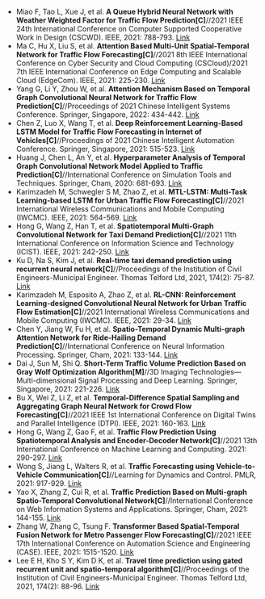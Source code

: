 * Miao F, Tao L, Xue J, et al. <b>A Queue Hybrid Neural Network with Weather Weighted Factor for Traffic Flow Prediction[C]</b>//2021 IEEE 24th International Conference on Computer Supported Cooperative Work in Design (CSCWD). IEEE, 2021: 788-793. [Link](https://ieeexplore.ieee.org/abstract/document/9437626/)
* Ma C, Hu X, Liu S, et al. <b>Attention Based Multi-Unit Spatial-Temporal Network for Traffic Flow Forecasting[C]</b>//2021 8th IEEE International Conference on Cyber Security and Cloud Computing (CSCloud)/2021 7th IEEE International Conference on Edge Computing and Scalable Cloud (EdgeCom). IEEE, 2021: 225-230. [Link](https://ieeexplore.ieee.org/abstract/document/9492233/)
* Yang G, Li Y, Zhou W, et al. <b>Attention Mechanism Based on Temporal Graph Convolutional Neural Network for Traffic Flow Prediction[C]</b>//Proceedings of 2021 Chinese Intelligent Systems Conference. Springer, Singapore, 2022: 434-442. [Link](https://link.springer.com/chapter/10.1007/978-981-16-6324-6_44)
* Chen Z, Luo X, Wang T, et al. <b>Deep Reinforcement Learning-Based LSTM Model for Traffic Flow Forecasting in Internet of Vehicles[C]</b>//Proceedings of 2021 Chinese Intelligent Automation Conference. Springer, Singapore, 2021: 515-523. [Link](https://link.springer.com/chapter/10.1007/978-981-16-6372-7_57)
* Huang J, Chen L, An Y, et al. <b>Hyperparameter Analysis of Temporal Graph Convolutional Network Model Applied to Traffic Prediction[C]</b>//International Conference on Simulation Tools and Techniques. Springer, Cham, 2020: 681-693. [Link](https://link.springer.com/chapter/10.1007/978-3-030-72792-5_53)
* Karimzadeh M, Schwegler S M, Zhao Z, et al. <b>MTL-LSTM: Multi-Task Learning-based LSTM for Urban Traffic Flow Forecasting[C]</b>//2021 International Wireless Communications and Mobile Computing (IWCMC). IEEE, 2021: 564-569. [Link](https://ieeexplore.ieee.org/abstract/document/9498905/)
* Hong G, Wang Z, Han T, et al. <b>Spatiotemporal Multi-Graph Convolutional Network for Taxi Demand Prediction[C]</b>//2021 11th International Conference on Information Science and Technology (ICIST). IEEE, 2021: 242-250. [Link](https://ieeexplore.ieee.org/abstract/document/9440573/)
* Ku D, Na S, Kim J, et al. <b>Real-time taxi demand prediction using recurrent neural network[C]</b>//Proceedings of the Institution of Civil Engineers-Municipal Engineer. Thomas Telford Ltd, 2021, 174(2): 75-87. [Link](https://www.icevirtuallibrary.com/doi/abs/10.1680/jmuen.20.00005)
* Karimzadeh M, Esposito A, Zhao Z, et al. <b>RL-CNN: Reinforcement Learning-designed Convolutional Neural Network for Urban Traffic Flow Estimation[C]</b>//2021 International Wireless Communications and Mobile Computing (IWCMC). IEEE, 2021: 29-34. [Link](https://ieeexplore.ieee.org/abstract/document/9498948/)
* Chen Y, Jiang W, Fu H, et al. <b>Spatio-Temporal Dynamic Multi-graph Attention Network for Ride-Hailing Demand Prediction[C]</b>//International Conference on Neural Information Processing. Springer, Cham, 2021: 133-144. [Link](https://link.springer.com/chapter/10.1007/978-3-030-92270-2_12)
* Dai J, Sun M, Shi Q. <b>Short-Term Traffic Volume Prediction Based on Gray Wolf Optimization Algorithm[M]</b>//3D Imaging Technologies—Multi-dimensional Signal Processing and Deep Learning. Springer, Singapore, 2021: 221-226. [Link](https://link.springer.com/chapter/10.1007/978-981-16-3391-1_24)
* Bu X, Wei Z, Li Z, et al. <b>Temporal-Difference Spatial Sampling and Aggregating Graph Neural Network for Crowd Flow Forecasting[C]</b>//2021 IEEE 1st International Conference on Digital Twins and Parallel Intelligence (DTPI). IEEE, 2021: 160-163. [Link](https://ieeexplore.ieee.org/abstract/document/9540169/)
* Hong G, Wang Z, Gao F, et al. <b>Traffic Flow Prediction Using Spatiotemporal Analysis and Encoder-Decoder Network[C]</b>//2021 13th International Conference on Machine Learning and Computing. 2021: 290-297. [Link](https://dl.acm.org/doi/abs/10.1145/3457682.3457726)
* Wong S, Jiang L, Walters R, et al. <b>Traffic Forecasting using Vehicle-to-Vehicle Communication[C]</b>//Learning for Dynamics and Control. PMLR, 2021: 917-929. [Link](http://proceedings.mlr.press/v144/wong21a.html)
* Yao X, Zhang Z, Cui R, et al. <b>Traffic Prediction Based on Multi-graph Spatio-Temporal Convolutional Network[C]</b>//International Conference on Web Information Systems and Applications. Springer, Cham, 2021: 144-155. [Link](https://link.springer.com/chapter/10.1007/978-3-030-87571-8_13)
* Zhang W, Zhang C, Tsung F. <b>Transformer Based Spatial-Temporal Fusion Network for Metro Passenger Flow Forecasting[C]</b>//2021 IEEE 17th International Conference on Automation Science and Engineering (CASE). IEEE, 2021: 1515-1520. [Link](https://ieeexplore.ieee.org/abstract/document/9551442/)
* Lee E H, Kho S Y, Kim D K, et al. <b>Travel time prediction using gated recurrent unit and spatio-temporal algorithm[C]</b>//Proceedings of the Institution of Civil Engineers-Municipal Engineer. Thomas Telford Ltd, 2021, 174(2): 88-96. [Link](https://www.icevirtuallibrary.com/doi/abs/10.1680/jmuen.20.00004)